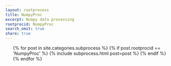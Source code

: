 ```yaml
---
layout: rootprocess
title: NumpyProc
excerpt: Numpy data processing
rootprocid: NumpyProc
search_omit: true
share: true
---
```


<ul class='post-list'>
{% for post in site.categories.subprocess %}
  {% if post.rootprocid == 'NumpyProc' %}
    {% include subprocess.html post=post %}
  {% endif %}
{% endfor %}
</ul>
